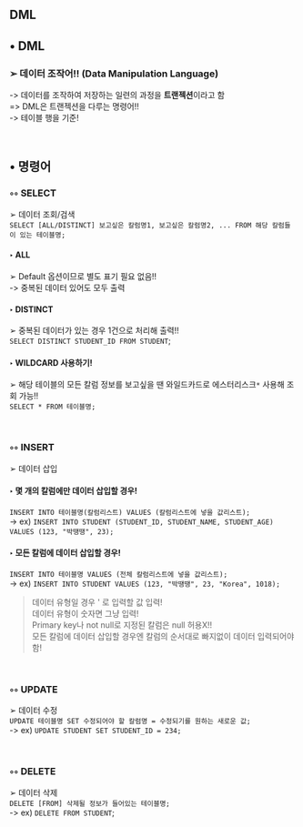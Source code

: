 DML
----

## • DML  
### ➢ 데이터 조작어!!  (Data Manipulation Language)  
-> 데이터를 조작하여 저장하는 일련의 과정을 **트랜젝션**이라고 함  
=> DML은 트랜젝션을 다루는 명령어!!  
-> 테이블 행을 기준!  

&nbsp;  

## • 명령어  
### ◦◦ SELECT  
➢ 데이터 조회/검색  
`SELECT [ALL/DISTINCT] 보고싶은 칼럼명1, 보고싶은 칼럼명2, ... FROM 해당 칼럼들이 있는 테이블명;`

#### ‣ ALL  
➢ Default 옵션이므로 별도 표기 필요 없음!!   
-> 중복된 데이터 있어도 모두 출력  

#### ‣ DISTINCT  
➢ 중복된 데이터가 있는 경우 1건으로 처리해 출력!!  
`SELECT DISTINCT STUDENT_ID FROM STUDENT`;


#### ‣ WILDCARD 사용하기!  
➢ 해당 테이블의 모든 칼럼 정보를 보고싶을 땐 와일드카드로 에스터리스크`*` 사용해 조회 가능!!  
`SELECT * FROM 테이블명;`  

&nbsp;  

### ◦◦ INSERT    
➢ 데이터 삽입  
#### ‣ 몇 개의 칼럼에만 데이터 삽입할 경우!  
`INSERT INTO 테이블명(칼럼리스트) VALUES (칼럼리스트에 넣을 값리스트);`  
-> ex) `INSERT INTO STUDENT (STUDENT_ID, STUDENT_NAME, STUDENT_AGE) VALUES (123, "박땡땡", 23);` 

#### ‣ 모든 칼럼에 데이터 삽입할 경우!  
`INSERT INTO 테이블명 VALUES (전체 칼럼리스트에 넣을 값리스트);`  
-> ex) `INSERT INTO STUDENT VALUES (123, "박땡땡", 23, "Korea", 1018);` 

> 데이터 유형일 경우 ' 로 입력할 값 입력!  
> 데이터 유형이 숫자면 그냥 입력!  
> Primary key나 not null로 지정된 칼럼은 null 허용X!!  
> 모든 칼럼에 데이터 삽입할 경우엔 칼럼의 순서대로 빠지없이 데이터 입력되어야 함!  

&nbsp;  

### ◦◦ UPDATE    
➢ 데이터 수정  
`UPDATE 테이블명 SET 수정되어야 할 칼럼명 = 수정되기를 원하는 새로운 값;`  
-> ex) `UPDATE STUDENT SET STUDENT_ID = 234;`

&nbsp;  

### ◦◦ DELETE   
➢ 데이터 삭제  
`DELETE [FROM] 삭제될 정보가 들어있는 테이블명;`    
-> ex) `DELETE FROM STUDENT`;

